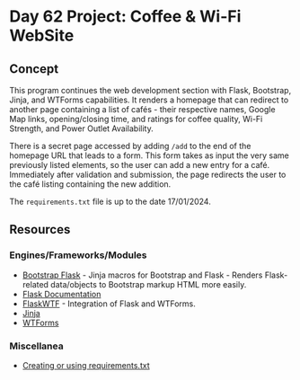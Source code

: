 # Day 62 Project: Coffee & Wi-Fi WebSite

## Concept

This program continues the web development section with Flask, Bootstrap, Jinja, and WTForms capabilities. It renders
a homepage that can redirect to another page containing a list of cafés - their respective names, Google Map links,
opening/closing time, and ratings for coffee quality, Wi-Fi Strength, and Power Outlet Availability.

There is a secret page accessed by adding `/add` to the end of the homepage URL that leads to a form. This form takes
as input the very same previously listed elements, so the user can add a new entry for a café. Immediately after validation
and submission, the page redirects the user to the café listing containing the new addition.

The `requirements.txt` file is up to the date 17/01/2024.

## Resources

### Engines/Frameworks/Modules

- [Bootstrap Flask](https://bootstrap-flask.readthedocs.io/en/stable/) - Jinja macros for Bootstrap and Flask - Renders Flask-related data/objects to Bootstrap markup HTML more easily.
- [Flask Documentation](https://flask.palletsprojects.com/en/3.0.x/)
- [FlaskWTF](https://flask-wtf.readthedocs.io/en/1.0.x/) - Integration of Flask and WTForms.
- [Jinja](https://jinja.palletsprojects.com/en/2.11.x/)
- [WTForms](https://wtforms.readthedocs.io/en/3.0.x/)

### Miscellanea

- [Creating or using requirements.txt](https://docs.google.com/document/d/e/2PACX-1vRIW_TuZ6z0ASjAoxgJgmzjGYLCDx019tKvphaTwK_Za7fnMKywUuXI0-s5wr0nQI_gprm6J6y7L9rL/pub)